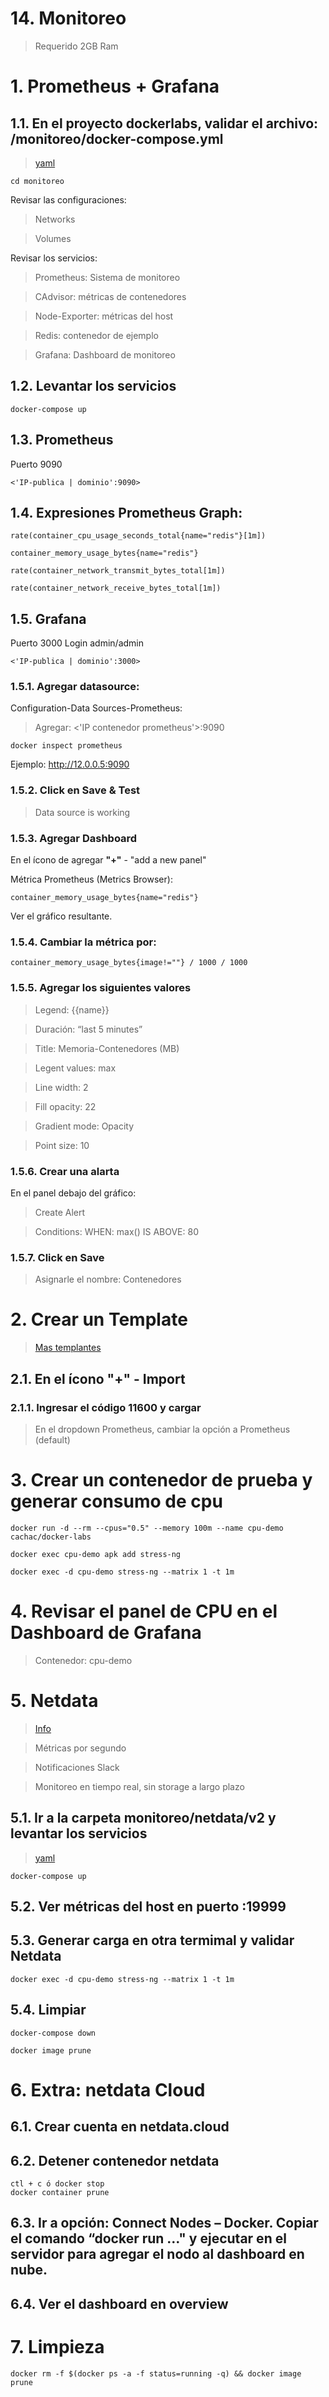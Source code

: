 # 14. Monitoreo <!-- omit in TOC -->

> Requerido 2GB Ram
# 1. Prometheus + Grafana
## 1.1. En el proyecto dockerlabs, validar el archivo: /monitoreo/docker-compose.yml
>[yaml](/monitoreo/docker-compose.yml)

```vim
cd monitoreo
```

Revisar las configuraciones:

> Networks

> Volumes

Revisar los servicios:

> Prometheus: Sistema de monitoreo

> CAdvisor: métricas de contenedores

> Node-Exporter: métricas del host

> Redis: contenedor de ejemplo

> Grafana: Dashboard de monitoreo

## 1.2. Levantar los servicios
```vim
docker-compose up
```

## 1.3. Prometheus
Puerto 9090
```
<'IP-publica | dominio':9090>
```

## 1.4. Expresiones Prometheus Graph:
```vim
rate(container_cpu_usage_seconds_total{name="redis"}[1m])

container_memory_usage_bytes{name="redis"}

rate(container_network_transmit_bytes_total[1m])

rate(container_network_receive_bytes_total[1m])

```

## 1.5. Grafana
Puerto 3000
Login admin/admin
```
<'IP-publica | dominio':3000>
```

### 1.5.1. Agregar datasource:

Configuration-Data Sources-Prometheus:
> Agregar: <'IP contenedor prometheus'>:9090

```vim
docker inspect prometheus
```
Ejemplo: http://12.0.0.5:9090

### 1.5.2. Click en Save & Test
> Data source is working


### 1.5.3. Agregar Dashboard
En el ícono de agregar **"+"** - "add a new panel"

Métrica Prometheus (Metrics Browser):
```vim
container_memory_usage_bytes{name="redis"}
```
Ver el gráfico resultante.

### 1.5.4. Cambiar la métrica por:
```vim
container_memory_usage_bytes{image!=""} / 1000 / 1000
```

### 1.5.5. Agregar los siguientes valores

> Legend: {{name}}

> Duración: “last 5 minutes”

> Title: Memoria-Contenedores (MB)

> Legent values: max

> Line width: 2

> Fill opacity: 22

> Gradient mode: Opacity

> Point size: 10

### 1.5.6. Crear una alarta

En el panel debajo del gráfico:

> Create Alert

> Conditions: WHEN: max() IS ABOVE: 80

### 1.5.7. Click en Save

> Asignarle el nombre: Contenedores

# 2. Crear un Template

> [Mas templantes](https://grafana.com/grafana/dashboards/)

## 2.1. En el ícono **"+"** - Import
### 2.1.1. Ingresar el código 11600 y cargar
> En el dropdown Prometheus, cambiar la opción a Prometheus (default)


# 3. Crear un contenedor de prueba y generar consumo de cpu
```vim
docker run -d --rm --cpus="0.5" --memory 100m --name cpu-demo cachac/docker-labs

docker exec cpu-demo apk add stress-ng

docker exec -d cpu-demo stress-ng --matrix 1 -t 1m
```

# 4. Revisar el panel de CPU en el Dashboard de Grafana
> Contenedor: cpu-demo

# 5. Netdata
> [Info](https://learn.netdata.cloud/docs/)

> Métricas por segundo

> Notificaciones Slack

> Monitoreo en tiempo real, sin storage a largo plazo
## 5.1. Ir a la carpeta monitoreo/netdata/v2 y levantar los servicios
> [yaml](./monitore/../monitoreo/netdata/v2/docker-compose.yml)
```vim
docker-compose up
```

## 5.2. Ver métricas del host en puerto :19999
## 5.3. Generar carga en otra termimal y validar Netdata
```vim
docker exec -d cpu-demo stress-ng --matrix 1 -t 1m
```

## 5.4. Limpiar
```vim
docker-compose down

docker image prune
```

# 6. Extra: netdata Cloud

## 6.1. Crear cuenta en netdata.cloud

## 6.2. Detener contenedor netdata
```vim
ctl + c ó docker stop
docker container prune
```
## 6.3. Ir a opción: Connect Nodes – Docker. Copiar el comando “docker run …" y ejecutar en el servidor para agregar el nodo al dashboard en nube.

## 6.4. Ver el dashboard en overview

# 7. Limpieza
```vim
docker rm -f $(docker ps -a -f status=running -q) && docker image prune
```
